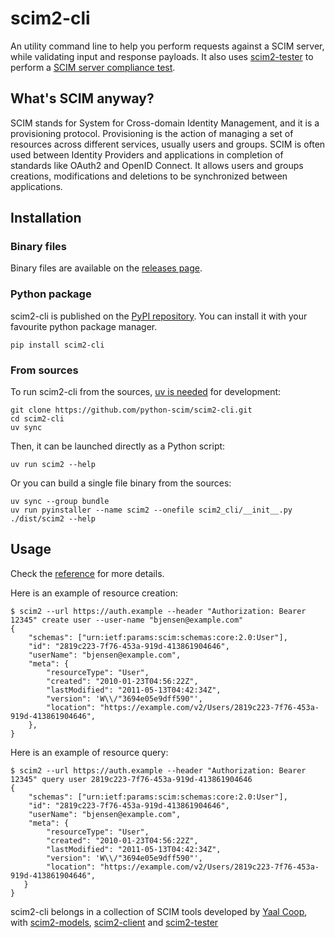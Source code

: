 # scim2-cli

An utility command line to help you perform requests against a SCIM server, while validating input and response payloads. It also uses [scim2-tester](https://scim2-tester.readthedocs.io) to perform a [SCIM server compliance test](https://scim2-cli.readthedocs.io/en/latest/reference.html#scim-url-test).

## What's SCIM anyway?

SCIM stands for System for Cross-domain Identity Management, and it is a provisioning protocol.
Provisioning is the action of managing a set of resources across different services, usually users and groups.
SCIM is often used between Identity Providers and applications in completion of standards like OAuth2 and OpenID Connect.
It allows users and groups creations, modifications and deletions to be synchronized between applications.

## Installation

### Binary files

Binary files are available on the [releases page](https://github.com/python-scim/scim2-cli/releases).

### Python package

scim2-cli is published on the [PyPI repository](https://pypi.org/project/scim2-cli).
You can install it with your favourite python package manager.

```shell
pip install scim2-cli
```

### From sources

To run scim2-cli from the sources, [uv is needed](https://docs.astral.sh/uv/getting-started/installation/) for development:

```shell
git clone https://github.com/python-scim/scim2-cli.git
cd scim2-cli
uv sync
```

Then, it can be launched directly as a Python script:

```shell
uv run scim2 --help
```

Or you can build a single file binary from the sources:

```shell
uv sync --group bundle
uv run pyinstaller --name scim2 --onefile scim2_cli/__init__.py
./dist/scim2 --help
```

## Usage

Check the [reference](https://scim2-cli.readthedocs.io/en/latest/reference.html) for more details.

Here is an example of resource creation:

```shell
$ scim2 --url https://auth.example --header "Authorization: Bearer 12345" create user --user-name "bjensen@example.com"
{
    "schemas": ["urn:ietf:params:scim:schemas:core:2.0:User"],
    "id": "2819c223-7f76-453a-919d-413861904646",
    "userName": "bjensen@example.com",
    "meta": {
        "resourceType": "User",
        "created": "2010-01-23T04:56:22Z",
        "lastModified": "2011-05-13T04:42:34Z",
        "version": 'W\\/"3694e05e9dff590"',
        "location": "https://example.com/v2/Users/2819c223-7f76-453a-919d-413861904646",
    },
}
```

Here is an example of resource query:

```shell
$ scim2 --url https://auth.example --header "Authorization: Bearer 12345" query user 2819c223-7f76-453a-919d-413861904646
{
    "schemas": ["urn:ietf:params:scim:schemas:core:2.0:User"],
    "id": "2819c223-7f76-453a-919d-413861904646",
    "userName": "bjensen@example.com",
    "meta": {
        "resourceType": "User",
        "created": "2010-01-23T04:56:22Z",
        "lastModified": "2011-05-13T04:42:34Z",
        "version": 'W\\/"3694e05e9dff590"',
        "location": "https://example.com/v2/Users/2819c223-7f76-453a-919d-413861904646",
   }
}
```

scim2-cli belongs in a collection of SCIM tools developed by [Yaal Coop](https://yaal.coop),
with [scim2-models](https://github.com/python-scim/scim2-models),
[scim2-client](https://github.com/python-scim/scim2-client) and
[scim2-tester](https://github.com/python-scim/scim2-tester)
